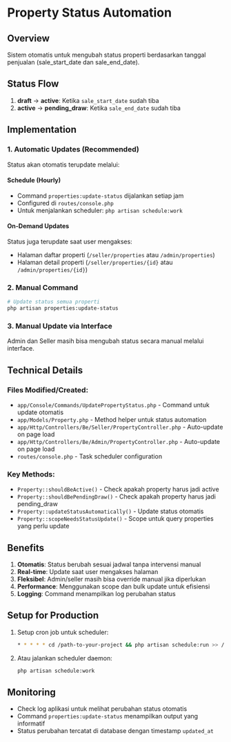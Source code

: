 # Property Status Automation

## Overview

Sistem otomatis untuk mengubah status properti berdasarkan tanggal penjualan (sale_start_date dan sale_end_date).

## Status Flow

1. **draft** → **active**: Ketika `sale_start_date` sudah tiba
2. **active** → **pending_draw**: Ketika `sale_end_date` sudah tiba

## Implementation

### 1. Automatic Updates (Recommended)

Status akan otomatis terupdate melalui:

#### Schedule (Hourly)

-   Command `properties:update-status` dijalankan setiap jam
-   Configured di `routes/console.php`
-   Untuk menjalankan scheduler: `php artisan schedule:work`

#### On-Demand Updates

Status juga terupdate saat user mengakses:

-   Halaman daftar properti (`/seller/properties` atau `/admin/properties`)
-   Halaman detail properti (`/seller/properties/{id}` atau `/admin/properties/{id}`)

### 2. Manual Command

```bash
# Update status semua properti
php artisan properties:update-status
```

### 3. Manual Update via Interface

Admin dan Seller masih bisa mengubah status secara manual melalui interface.

## Technical Details

### Files Modified/Created:

-   `app/Console/Commands/UpdatePropertyStatus.php` - Command untuk update otomatis
-   `app/Models/Property.php` - Method helper untuk status automation
-   `app/Http/Controllers/Be/Seller/PropertyController.php` - Auto-update on page load
-   `app/Http/Controllers/Be/Admin/PropertyController.php` - Auto-update on page load
-   `routes/console.php` - Task scheduler configuration

### Key Methods:

-   `Property::shouldBeActive()` - Check apakah property harus jadi active
-   `Property::shouldBePendingDraw()` - Check apakah property harus jadi pending_draw
-   `Property::updateStatusAutomatically()` - Update status otomatis
-   `Property::scopeNeedsStatusUpdate()` - Scope untuk query properties yang perlu update

## Benefits

1. **Otomatis**: Status berubah sesuai jadwal tanpa intervensi manual
2. **Real-time**: Update saat user mengakses halaman
3. **Fleksibel**: Admin/seller masih bisa override manual jika diperlukan
4. **Performance**: Menggunakan scope dan bulk update untuk efisiensi
5. **Logging**: Command menampilkan log perubahan status

## Setup for Production

1. Setup cron job untuk scheduler:

    ```bash
    * * * * * cd /path-to-your-project && php artisan schedule:run >> /dev/null 2>&1
    ```

2. Atau jalankan scheduler daemon:
    ```bash
    php artisan schedule:work
    ```

## Monitoring

-   Check log aplikasi untuk melihat perubahan status otomatis
-   Command `properties:update-status` menampilkan output yang informatif
-   Status perubahan tercatat di database dengan timestamp `updated_at`
